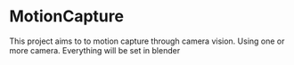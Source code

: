 # MotionCapture

This project aims to to motion capture through camera vision. Using one or more camera. Everything will be set in blender

